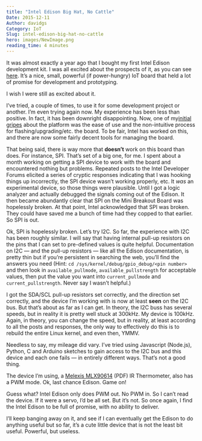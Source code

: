 ```yaml
---
title: "Intel Edison Big Hat, No Cattle"
Date: 2015-12-11
Author: davidgs
Category: IoT
Slug: intel-edison-big-hat-no-cattle
hero: images/NewImage.png
reading_time: 4 minutes
---
```


It was almost exactly a year ago that I bought my first Intel Edison development kit. I was all excited about the prospects of it, as you can see [here](/posts/category/iot/iot-hardware/intel-edison-iot-board/). It’s a nice, small, powerful (if power-hungry) IoT board that held a lot of promise for development and prototyping.

I wish I were still as excited about it. 

I’ve tried, a couple of times, to use it for some development project or another. I’m even trying again now. My experience has been less than positive. In fact, it has been downright disappointing. Now, one of my[initial gripes](/posts/category/iot/iot-hardware/intel-edison-iot-board/) about the platform was the ease of use and the non-intuitive process for flashing/upgrading/etc. the board. To be fair, Intel has worked on this, and there are now some fairly decent tools for managing the board. 

That being said, there is way more that **doesn’t** work on this board than does. For instance, SPI. That’s set of a big one, for me. I spent about a month working on getting a SPI device to work with the board and encountered nothing but problems. Repeated posts to the Intel Developer Forums elicited a series of cryptic responses indicating that I was hooking things up incorrectly, the SPI device wasn’t working properly, etc. It *was* an experimental device, so those things were plausible. Until I got a logic analyzer and actually debugged the signals coming out of the Edison. It then became abundantly clear that SPI on the Mini Breakout Board was hopelessly broken. At that point, Intel acknowledged that SPI was broken. They could have saved me a bunch of time had they copped to that earlier. So SPI is out.

Ok, SPI is hopelessly broken. Let’s try I2C. So far, the experience with I2C has been roughly similar. I will say that having internal pull-up resistors on the pins that I can set to pre-defined values is quite helpful. Documentation on I2C — and the pull-up resistors — like all the Edison documentation, is pretty thin but if you’re persistent in searching the web, you’ll find the answers you need (Hint: `cd /sys/kernel/debug/gpio_debug/<pin number>` and then look in `available_pullmode`, `available_pullstrength` for acceptable values, then put the value you want into `current_pullmode` and `current_pullstrength`. Never say I wasn’t helpful.) 

I got the SDA/SCL pull-up resistors set correctly, and the direction set correctly, and the device I’m working with is now at least **seen** on the I2C bus. But that’s about as far as I can get. In theory, the I2C buss has several speeds, but in reality it is pretty well stuck at 300kHz. My device is 100kHz. Again, in theory, you can change the speed, but in reality, at least according to all the posts and responses, the only way to effectively do this is to rebuild the entire Linux kernel, and even then, YMMV. 

Needless to say, my mileage did vary. I’ve tried using Javascript (Node.js), Python, C and Arduino sketches to gain access to the I2C bus and this device and each one fails — in entirely different ways. That’s not a good thing. 

The device I’m using, a [Melexis MLX90614](https://www.sparkfun.com/datasheets/Sensors/Temperature/MLX90614_rev001.pdf) (PDF) IR Thermometer, also has a PWM mode. Ok, last chance Edison. Game on!

Guess what? Intel Edison only does PWM out. No PWM in. So I can’t read the device. If it were a servo, I’d be all set. But it’s not. So once again, I find the Intel Edison to be full of promise, with no ability to deliver. 

I’ll keep banging away on it, and see if I can eventually get the Edison to do anything useful but so far, it’s a cute little device that is not the least bit useful. Powerful, but useless.

